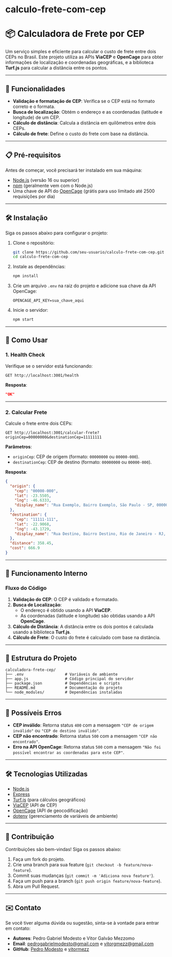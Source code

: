 # calculo-frete-com-cep

# 📦 **Calculadora de Frete por CEP**

Um serviço simples e eficiente para calcular o custo de frete entre dois CEPs no Brasil. Este projeto utiliza as APIs **ViaCEP** e **OpenCage** para obter informações de localização e coordenadas geográficas, e a biblioteca **Turf.js** para calcular a distância entre os pontos.

---

## 🚀 **Funcionalidades**

- **Validação e formatação de CEP**: Verifica se o CEP está no formato correto e o formata.
- **Busca de localização**: Obtém o endereço e as coordenadas (latitude e longitude) de um CEP.
- **Cálculo de distância**: Calcula a distância em quilômetros entre dois CEPs.
- **Cálculo de frete**: Define o custo do frete com base na distância.

---

## 📋 **Pré-requisitos**

Antes de começar, você precisará ter instalado em sua máquina:

- [Node.js](https://nodejs.org/) (versão 16 ou superior)
- [npm](https://www.npmjs.com/) (geralmente vem com o Node.js)
- Uma chave de API do [OpenCage](https://opencagedata.com/) (grátis para uso limitado até 2500 requisições por dia)

---

## 🛠️ **Instalação**

Siga os passos abaixo para configurar o projeto:

1. Clone o repositório:

   ```bash
   git clone https://github.com/seu-usuario/calculo-frete-com-cep.git
   cd calculo-frete-com-cep
   ```

2. Instale as dependências:

   ```bash
   npm install
   ```

3. Crie um arquivo `.env` na raiz do projeto e adicione sua chave da API OpenCage:

   ```env
   OPENCAGE_API_KEY=sua_chave_aqui
   ```

4. Inicie o servidor:
   ```bash
   npm start
   ```

---

## 🎯 **Como Usar**

### **1. Health Check**

Verifique se o servidor está funcionando:

```
GET http://localhost:3001/health
```

**Resposta**:

```json
"OK"
```

---

### **2. Calcular Frete**

Calcule o frete entre dois CEPs:

```
GET http://localhost:3001/calcular-frete?originCep=00000000&destinationCep=11111111
```

**Parâmetros**:

- `originCep`: CEP de origem (formato: `00000000` ou `00000-000`).
- `destinationCep`: CEP de destino (formato: `00000000` ou `00000-000`).

**Resposta**:

```json
{
  "origin": {
    "cep": "00000-000",
    "lat": -23.5505,
    "lng": -46.6333,
    "display_name": "Rua Exemplo, Bairro Exemplo, São Paulo - SP, 00000-000"
  },
  "destination": {
    "cep": "11111-111",
    "lat": -22.9068,
    "lng": -43.1729,
    "display_name": "Rua Destino, Bairro Destino, Rio de Janeiro - RJ, 11111-111"
  },
  "distance": 358.45,
  "cost": 666.9
}
```

---

## 🧠 **Funcionamento Interno**

### **Fluxo do Código**

1. **Validação do CEP**: O CEP é validado e formatado.
2. **Busca de Localização**:
   - O endereço é obtido usando a API **ViaCEP**.
   - As coordenadas (latitude e longitude) são obtidas usando a API **OpenCage**.
3. **Cálculo de Distância**: A distância entre os dois pontos é calculada usando a biblioteca **Turf.js**.
4. **Cálculo de Frete**: O custo do frete é calculado com base na distância.

---

## 📂 **Estrutura do Projeto**

```
calculadora-frete-cep/
├── .env                  # Variáveis de ambiente
├── app.js                # Código principal do servidor
├── package.json          # Dependências e scripts
├── README.md             # Documentação do projeto
└── node_modules/         # Dependências instaladas
```

---

## 🛑 **Possíveis Erros**

- **CEP inválido**: Retorna status `400` com a mensagem `"CEP de origem inválido"` ou `"CEP de destino inválido"`.
- **CEP não encontrado**: Retorna status `500` com a mensagem `"CEP não encontrado"`.
- **Erro na API OpenCage**: Retorna status `500` com a mensagem `"Não foi possível encontrar as coordenadas para este CEP"`.

---

## 🛠️ **Tecnologias Utilizadas**

- [Node.js](https://nodejs.org/)
- [Express](https://expressjs.com/)
- [Turf.js](https://turfjs.org/) (para cálculos geográficos)
- [ViaCEP](https://viacep.com.br/) (API de CEP)
- [OpenCage](https://opencagedata.com/) (API de geocodificação)
- [dotenv](https://www.npmjs.com/package/dotenv) (gerenciamento de variáveis de ambiente)

---

## 🤝 **Contribuição**

Contribuições são bem-vindas! Siga os passos abaixo:

1. Faça um fork do projeto.
2. Crie uma branch para sua feature (`git checkout -b feature/nova-feature`).
3. Commit suas mudanças (`git commit -m 'Adiciona nova feature'`).
4. Faça um push para a branch (`git push origin feature/nova-feature`).
5. Abra um Pull Request.

---

## ✉️ **Contato**

Se você tiver alguma dúvida ou sugestão, sinta-se à vontade para entrar em contato:

- **Autores**: Pedro Gabriel Modesto e Vitor Galvão Mezzomo
- **Email**: pedrogabrielmodesto@gmail.com e vitorgmezz@gmail.com
- **GitHub**: [Pedro Modesto](https://github.com/JKLModesto) e [vitormezz](https://github.com/vitormezz)
